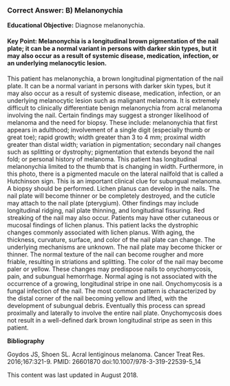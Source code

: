 
### Correct Answer: B) Melanonychia 

**Educational Objective:** Diagnose melanonychia.

#### **Key Point:** Melanonychia is a longitudinal brown pigmentation of the nail plate; it can be a normal variant in persons with darker skin types, but it may also occur as a result of systemic disease, medication, infection, or an underlying melanocytic lesion.

This patient has melanonychia, a brown longitudinal pigmentation of the nail plate. It can be a normal variant in persons with darker skin types, but it may also occur as a result of systemic disease, medication, infection, or an underlying melanocytic lesion such as malignant melanoma. It is extremely difficult to clinically differentiate benign melanonychia from acral melanoma involving the nail. Certain findings may suggest a stronger likelihood of melanoma and the need for biopsy. These include: melanonychia that first appears in adulthood; involvement of a single digit (especially thumb or great toe); rapid growth; width greater than 3 to 4 mm; proximal width greater than distal width; variation in pigmentation; secondary nail changes such as splitting or dystrophy; pigmentation that extends beyond the nail fold; or personal history of melanoma. This patient has longitudinal melanonychia limited to the thumb that is changing in width. Furthermore, in this photo, there is a pigmented macule on the lateral nailfold that is called a Hutchinson sign. This is an important clinical clue for subungual melanoma. A biopsy should be performed.
Lichen planus can develop in the nails. The nail plate will become thinner or be completely destroyed, and the cuticle may attach to the nail plate (pterygium). Other findings may include longitudinal ridging, nail plate thinning, and longitudinal fissuring. Red streaking of the nail may also occur. Patients may have other cutaneous or mucosal findings of lichen planus. This patient lacks the dystrophic changes commonly associated with lichen planus.
With aging, the thickness, curvature, surface, and color of the nail plate can change. The underlying mechanisms are unknown. The nail plate may become thicker or thinner. The normal texture of the nail can become rougher and more friable, resulting in striations and splitting. The color of the nail may become paler or yellow. These changes may predispose nails to onychomycosis, pain, and subungual hemorrhage. Normal aging is not associated with the occurrence of a growing, longitudinal stripe in one nail.
Onychomycosis is a fungal infection of the nail. The most common pattern is characterized by the distal corner of the nail becoming yellow and lifted, with the development of subungual debris. Eventually this process can spread proximally and laterally to involve the entire nail plate. Onychomycosis does not result in a well-defined dark brown longitudinal stripe as seen in this patient.

**Bibliography**

Goydos JS, Shoen SL. Acral lentiginous melanoma. Cancer Treat Res. 2016;167:321-9. PMID: 26601870 doi:10.1007/978-3-319-22539-5_14

This content was last updated in August 2018.
